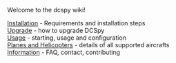 Welcome to the dcspy wiki!

[Installation](installation) - Requirements and installation steps  
[Upgrade](upgrade) - how to upgrade DCSpy  
[Usage](usage) - starting, usage and configuration  
[Planes and Helicopters](planes-and-helicopters) - details of all supported aircrafts  
[Information](information) - FAQ, contact, contributing  
